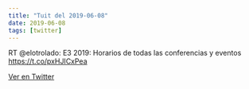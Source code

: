 ```yaml
---
title: "Tuit del 2019-06-08"
date: 2019-06-08
tags: [twitter]
---
```


RT @elotrolado: E3 2019: Horarios de todas las conferencias y eventos https://t.co/pxHJICxPea



[Ver en Twitter](https://twitter.com/i/web/status/1137310198719275008)
